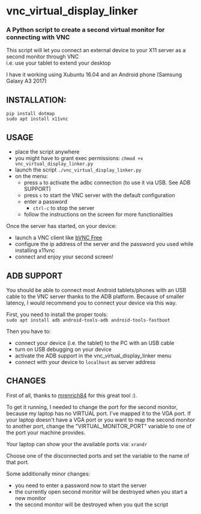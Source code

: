 # vnc_virtual_display_linker
### A Python script to create a second virtual monitor for connecting with VNC

This script will let you connect an external device to your X11 server as a second monitor through VNC  
i.e. use your tablet to extend your desktop

I have it working using Xubuntu 16.04 and an Android phone (Samsung Galaxy A3 2017)

## INSTALLATION:
`pip install dotmap`  
`sudo apt install x11vnc`

## USAGE
- place the script anywhere
- you might have to grant exec permissions: `chmod +x vnc_virtual_display_linker.py`
- launch the script `./vnc_virtual_display_linker.py`
- on the menu:
  - press `a` to activate the adbc connection (to use it via USB. See ADB SUPPORT)
  - press `s` to start the VNC server with the default configuration
  - enter a password
    - `ctrl-c` to stop the server
  - follow the instructions on the screen for more functionalities

Once the server has started, on your device:
- launch a VNC client like [bVNC Free](https://play.google.com/store/apps/details?id=com.iiordanov.freebVNC&hl=it)
- configure the ip address of the server and the password you used while installing x11vnc
- connect and enjoy your second screen!

## ADB SUPPORT
You should be able to connect most Android tablets/phones with an USB cable to the VNC server thanks to the ADB platform.
Because of smaller latency, I would recommend you to connect your device via this way.

First, you need to install the proper tools:  
`sudo apt install adb android-tools-adb android-tools-fastboot`

Then you have to:
- connect your device (i.e. the tablet) to the PC with an USB cable 
- turn on USB debugging on your device
- activate the ADB support in the vnc_virtual_display_linker menu
- connect with your device to `localhost` as server address

## CHANGES
First of all, thanks to [mrenrich84](https://github.com/mrenrich84) for this great tool :).

To get it running, I needed to change the port for the second monitor, because my laptop has no VIRTUAL port. I've mapped it to the VGA port.
If your laptop doesn't have a VGA port or you want to map the second monitor to another port, change the "VIRTUAL_MONITOR_PORT" variable to one of the port your machine provides.

Your laptop can show your the available ports via:
`xrandr`

Choose one of the disconnected ports and set the variable to the name of that port.

Some additionally minor changes:
- you need to enter a password now to start the server
- the currently open second monitor will be destroyed when you start a new monitor
- the second monitor will be destroyed when you quit the script